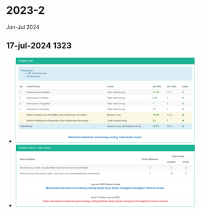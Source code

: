 # 2023-2
Jan-Jul 2024

## 17-jul-2024 1323
+ ![](bkd_20240717_1227_kewajiban_bkd.png)
+ ![](bkd_20240717_1228_kewajiban_khusus_lektor_kepala.png)
